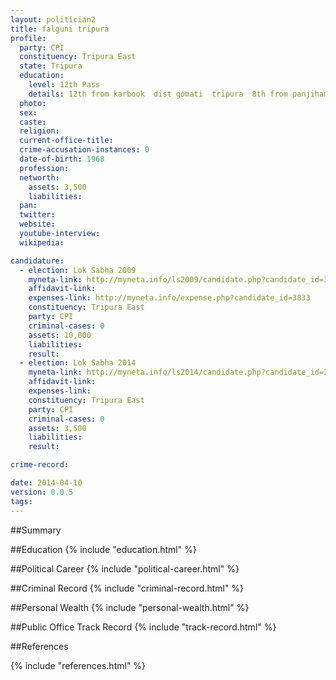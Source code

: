 ```yaml
---
layout: politician2
title: falguni tripura
profile: 
  party: CPI
  constituency: Tripura East
  state: Tripura
  education: 
    level: 12th Pass
    details: 12th from karbook  dist gomati  tripura  8th from panjiham
  photo: 
  sex: 
  caste: 
  religion: 
  current-office-title: 
  crime-accusation-instances: 0
  date-of-birth: 1968
  profession: 
  networth: 
    assets: 3,500
    liabilities: 
  pan: 
  twitter: 
  website: 
  youtube-interview: 
  wikipedia: 

candidature: 
  - election: Lok Sabha 2009
    myneta-link: http://myneta.info/ls2009/candidate.php?candidate_id=3833
    affidavit-link: 
    expenses-link: http://myneta.info/expense.php?candidate_id=3833
    constituency: Tripura East 
    party: CPI
    criminal-cases: 0
    assets: 10,000
    liabilities: 
    result:  
  - election: Lok Sabha 2014
    myneta-link: http://myneta.info/ls2014/candidate.php?candidate_id=2498
    affidavit-link: 
    expenses-link: 
    constituency: Tripura East 
    party: CPI
    criminal-cases: 0
    assets: 3,500
    liabilities: 
    result:  

crime-record: 

date: 2014-04-10
version: 0.0.5
tags: 
---
```


##Summary


##Education
{% include "education.html" %}


##Political Career
{% include "political-career.html" %}


##Criminal Record
{% include "criminal-record.html" %}


##Personal Wealth
{% include "personal-wealth.html" %}


##Public Office Track Record
{% include "track-record.html" %}


##References


{% include "references.html" %}
